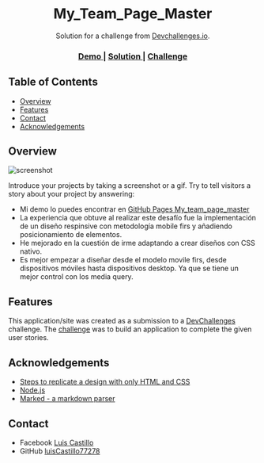 <!-- Please update value in the {}  -->

<h1 align="center">My_Team_Page_Master</h1>

<div align="center">
   Solution for a challenge from  <a href="http://devchallenges.io" target="_blank">Devchallenges.io</a>.
</div>

<div align="center">
  <h3>
    <a href="https://luiscastillo77278.github.io/my_team_page_master/">
      Demo
    </a>
    <span> | </span>
    <a href="https://github.com/luisCastillo77278/my_team_page_master">
      Solution
    </a>
    <span> | </span>
    <a href="https://devchallenges.io/challenges/hhmesazsqgKXrTkYkt0U">
      Challenge
    </a>
  </h3>
</div>

<!-- TABLE OF CONTENTS -->

## Table of Contents

- [Overview](#overview)
- [Features](#features)
- [Contact](#contact)
- [Acknowledgements](#acknowledgements)

<!-- OVERVIEW -->

## Overview

![screenshot](https://user-images.githubusercontent.com/16707738/92399059-5716eb00-f132-11ea-8b14-bcacdc8ec97b.png)

Introduce your projects by taking a screenshot or a gif. Try to tell visitors a story about your project by answering:

- Mi demo lo puedes encontrar en [GitHub Pages My_team_page_master](https://luiscastillo77278.github.io/my_team_page_master/)
- La experiencia que obtuve al realizar este desafío fue la implementación de un diseño respinsive con metodología mobile firs y añadiendo posicionamiento de elementos.
- He mejorado en la cuestión de irme adaptando a crear diseños con CSS nativo.
- Es mejor empezar a diseñar desde el modelo movile firs, desde dispositivos móviles hasta dispositivos desktop. Ya que se tiene un mejor control con los media query.


## Features

<!-- List the features of your application or follow the template. Don't share the figma file here :) -->

This application/site was created as a submission to a [DevChallenges](https://devchallenges.io/challenges) challenge. The [challenge](https://devchallenges.io/challenges/hhmesazsqgKXrTkYkt0U) was to build an application to complete the given user stories.


## Acknowledgements

<!-- This section should list any articles or add-ons/plugins that helps you to complete the project. This is optional but it will help you in the future. For exmpale -->

- [Steps to replicate a design with only HTML and CSS](https://devchallenges-blogs.web.app/how-to-replicate-design/)
- [Node.js](https://nodejs.org/)
- [Marked - a markdown parser](https://github.com/chjj/marked)

## Contact

- Facebook [Luis Castillo](https://www.facebook.com/yo.Anonim0/)
- GitHub [luisCastillo77278](https://github.com/luisCastillo77278)
